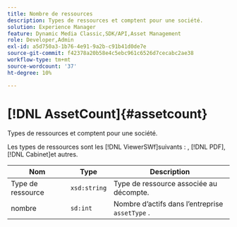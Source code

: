 ```yaml
---
title: Nombre de ressources
description: Types de ressources et comptent pour une société.
solution: Experience Manager
feature: Dynamic Media Classic,SDK/API,Asset Management
role: Developer,Admin
exl-id: a5d750a3-1b76-4e91-9a2b-c91b41d0de7e
source-git-commit: f42378a20b58e4c5ebc961c6526d7cecabc2ae38
workflow-type: tm+mt
source-wordcount: '37'
ht-degree: 10%

---
```


# [!DNL AssetCount]{#assetcount}

Types de ressources et comptent pour une société.

Les types de ressources sont les [!DNL ViewerSWf]suivants : , [!DNL PDF], [!DNL Cabinet]et autres.

| Nom | Type | Description |
|---|---|---|
| Type de ressource | `xsd:string` | Type de ressource associée au décompte. |
| nombre | `sd:int` | Nombre d’actifs dans l’entreprise `assetType` . |
